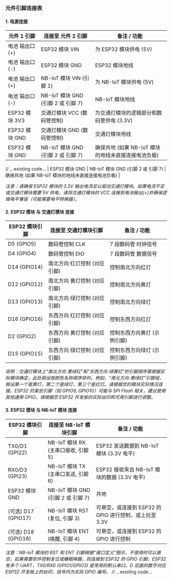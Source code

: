 ### 元件引脚连接表

#### 1. 电源连接

| 元件 1 引脚     | 连接至 元件 2 引脚                 | 备注 / 功能                                         |
| --------------- | ---------------------------------- | --------------------------------------------------- |
| 电池 输出口 (+) | ESP32 模块 VIN                     | 为 ESP32 模块供电 (5V)                              |
| 电池 输出口 (-) | ESP32 模块 GND                     | ESP32 模块地线                                      |
| 电池 输出口 (+) | NB-IoT 模块 VIN (引脚 1)           | 为 NB-IoT 模块供电 (5V)                             |
| 电池 输出口 (-) | NB-IoT 模块 GND (引脚 2 或 引脚 7) | NB-IoT 模块地线                                     |
| ESP32 模块 3V3  | 交通灯模块 VCC (数码管控制)        | 为交通灯模块的逻辑部分和数码管供电 (3.3V)           |
| ESP32 模块 GND  | 交通灯模块 GND (数码管控制)        | 交通灯模块地线                                      |
| ESP32 模块 GND  | NB-IoT 模块 GND (引脚 2 或 引脚 7) | 确保共地 (如果 NB-IoT 模块的地线未直接连接电池负极) |

// ...existing code...
| ESP32 模块 GND | NB-IoT 模块 GND (引脚 2 或 引脚 7) | 确保共地 (如果 NB-IoT 模块的地线未直接连接电池负极) |

_注意：请确保 ESP32 模块的 3.3V 输出电流足以驱动交通灯模块。如果电流不足或交通灯模块需要 5V 供电，请将交通灯模块的 VCC 连接到电池输出(+)并确保逻辑电平兼容（可能需要电平转换器）。_

#### 2. ESP32 模块 与 交通灯模块 连接

| ESP32 模块引脚 | 连接至 交通灯模块引脚        | 备注 / 功能                 |
| -------------- | ---------------------------- | --------------------------- |
| D5 (GPIO5)     | 数码管控制 CLK               | 7 段数码管 时钟信号         |
| D4 (GPIO4)     | 数码管控制 DIO               | 7 段数码管 数据信号         |
| D14 (GPIO14)   | 南北方向 红灯控制 (对应引脚) | 控制南北方向红灯            |
| D12 (GPIO12)   | 南北方向 黄灯控制 (对应引脚) | 控制南北方向黄灯            |
| D13 (GPIO13)   | 南北方向 绿灯控制 (对应引脚) | 控制南北方向绿灯            |
| D16 (GPIO16)   | 东西方向 红灯控制 (对应引脚) | 控制东西方向红灯            |
| D2 (GPIO2)     | 东西方向 黄灯控制 (对应引脚) | 控制东西方向黄灯 (示例引脚) |
| D15 (GPIO15)   | 东西方向 绿灯控制 (对应引脚) | 控制东西方向绿灯 (示例引脚) |

_说明：交通灯模块上“南北方向 黄绿红”和“东西方向 绿黄红”的引脚顺序需根据实际模块确定，此处假设按颜色名称顺序排列。例如，“南北方向 黄绿红”引脚组，假设第一个是黄灯，第二个是绿灯，第三个是红灯。请根据您的模块实际情况连接。ESP32 的某些引脚（如 GPIO9, GPIO10）可能与 SPI Flash 相关，建议使用其他通用 GPIO。请根据您 ESP32 开发板的实际丝印和可用引脚进行调整。_

#### 3. ESP32 模块 与 NB-IoT 模块 连接

| ESP32 模块引脚      | 连接至 NB-IoT 模块引脚              | 备注 / 功能                                            |
| ------------------- | ----------------------------------- | ------------------------------------------------------ |
| TX0/D1 (GPI22)      | NB-IoT 模块 RX (主串口接收, 引脚 5) | ESP32 发送数据到 NB-IoT 模块 (3.3V 电平)               |
| RX0/D3 (GPI23)      | NB-IoT 模块 TX (主串口发送, 引脚 6) | ESP32 接收来自 NB-IoT 模块的数据 (3.3V 电平)           |
| ESP32 模块 GND      | NB-IoT 模块 GND (引脚 2 或 引脚 7)  | 共地                                                   |
| (可选) D17 (GPIO17) | NB-IoT 模块 RST (复位, 引脚 3)      | 可悬空，或连接到 ESP32 的 GPIO 进行控制，或上拉至 3.3V |
| (可选) D18 (GPIO18) | NB-IoT 模块 ENT (唤醒, 引脚 4)      | 可悬空，或连接到 ESP32 的 GPIO 进行控制                |

_注意：NB-IoT 模块的 RST 和 ENT 引脚根据“接口定义”图示，不使用时可以悬空。如果需要软件控制复位或睡眠唤醒，则连接到 ESP32 的 GPIO 引脚。ESP32 有多个 UART，TX0/RX0 (GPIO1/GPIO3) 是常用的默认串口。D 后面的数字对应 ESP32 开发板上的丝印，括号内为实际 GPIO 编号。_
// ...existing code...
